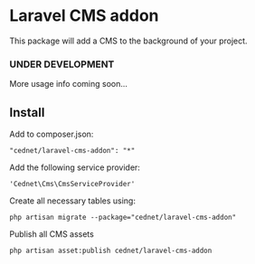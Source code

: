 # Laravel CMS addon

This package will add a CMS to the background of your project.

### UNDER DEVELOPMENT

More usage info coming soon...

## Install

Add to composer.json:

    "cednet/laravel-cms-addon": "*"


Add the following service provider:

    'Cednet\Cms\CmsServiceProvider'


Create all necessary tables using:

    php artisan migrate --package="cednet/laravel-cms-addon"


Publish all CMS assets

    php artisan asset:publish cednet/laravel-cms-addon



